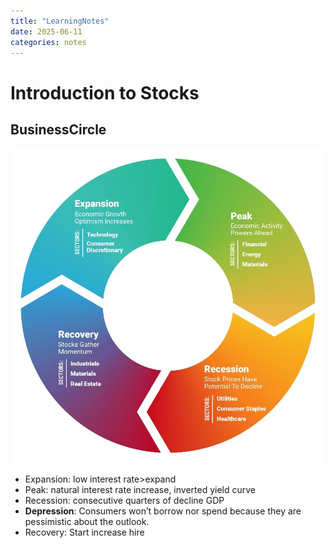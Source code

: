 ```yaml
---
title: "LearningNotes"
date: 2025-06-11
categories: notes
---
```

# Introduction to Stocks
## BusinessCircle 
![Business Circle](images/image.png)
- Expansion: low interest rate>expand 
- Peak: natural interest rate increase, inverted yield curve
- Recession: consecutive quarters of decline GDP
- **Depression**: Consumers won’t borrow nor spend because they are pessimistic about the outlook. 
- Recovery: Start increase hire
##
